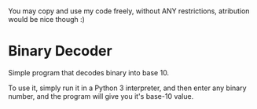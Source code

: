 #
  You may copy and use my code freely, without ANY restrictions, atribution would be nice though :)
#

# Binary Decoder
Simple program that decodes binary into base 10.  

To use it, simply run it in a Python 3 interpreter, and then enter any binary number, and the program will give you it's base-10 value.
